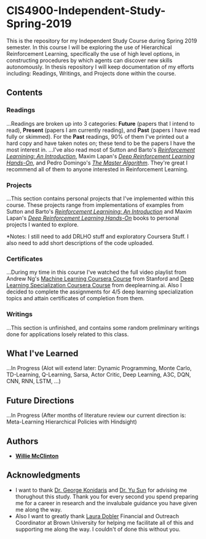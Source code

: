 # CIS4900-Independent-Study-Spring-2019
This is the repository for my Independent Study Course during Spring 2019 semester. In this course I will be exploring the use of Hierarchical Reinforcement Learning, specifically the use of high level options, in constructing procedures by which agents can discover new skills autonomously. In thesis repository I will keep documentation of my efforts including: Readings, Writings, and Projects done within the course. 

## Contents

### Readings
...Readings are broken up into 3 categories: **Future** (papers that I intend to read), **Present** (papers I am currently reading), and **Past** (papers I have read fully or skimmed). For the **Past** readings, 90% of them I've printed out a hard copy and have taken notes on; these tend to be the papers I have the most interest in.
...I've also read most of Sutton and Barto's [*Reinforcement Learnining: An Introduction*](https://www.amazon.com/Reinforcement-Learning-Introduction-Adaptive-Computation/dp/0262039249/ref=sr_1_3?crid=3S9BNFYPT7OLW&keywords=introduction+to+reinforcement+learning&qid=1550769479&s=gateway&sprefix=introduction+to+rei%2Caps%2C168&sr=8-3), Maxim Lapan's [*Deep Reinforcement Learning Hands-On*](https://www.amazon.com/Deep-Reinforcement-Learning-Hands-Q-networks-ebook/dp/B076H9VQH6/ref=sr_1_2_sspa?crid=3S9BNFYPT7OLW&keywords=introduction+to+reinforcement+learning&qid=1550769479&s=gateway&sprefix=introduction+to+rei%2Caps%2C168&sr=8-2-spons&psc=1), and Pedro Domingo's [*The Master Algorithm*](https://www.amazon.com/Master-Algorithm-Ultimate-Learning-Machine/dp/0465065708/ref=sr_1_fkmrnull_1?crid=1ZMOBQXTJZ8X7&keywords=the+master+algorithm+by+pedro+domingos&qid=1550769536&s=gateway&sprefix=master+algori%2Caps%2C179&sr=8-1-fkmrnull). They're great I recommend all of them to anyone interested in Reinforcement Learning.

### Projects
...This section contains personal projects that I've implemented within this course. These projects range from implementations of examples from Sutton and Barto's [*Reinforcement Learnining: An Introduction*](https://www.amazon.com/Reinforcement-Learning-Introduction-Adaptive-Computation/dp/0262039249/ref=sr_1_3?crid=3S9BNFYPT7OLW&keywords=introduction+to+reinforcement+learning&qid=1550769479&s=gateway&sprefix=introduction+to+rei%2Caps%2C168&sr=8-3) and Maxim Lapan's [*Deep Reinforcement Learning Hands-On*](https://www.amazon.com/Deep-Reinforcement-Learning-Hands-Q-networks-ebook/dp/B076H9VQH6/ref=sr_1_2_sspa?crid=3S9BNFYPT7OLW&keywords=introduction+to+reinforcement+learning&qid=1550769479&s=gateway&sprefix=introduction+to+rei%2Caps%2C168&sr=8-2-spons&psc=1) books to personal projects I wanted to explore.

*Notes: I still need to add DRLHO stuff and exploratory Coursera Stuff. I also need to add short descriptions of the code uploaded.

### Certificates
...During my time in this course I've watched the full video playlist from Andrew Ng's [Machine Learning Coursera Course](https://www.coursera.org/learn/machine-learning) from Stanford and [Deep Learning Specialization Coursera Course](https://www.coursera.org/specializations/deep-learning) from deeplearning.ai. Also I decided to complete the assignments for 4/5 deep learning specialization topics and attain certificates of completion from them.

### Writings
...This section is unfinished, and contains some random preliminary writings done for applications losely related to this class.

## What I've Learned
...In Progress (Alot will extend later: Dynamic Programming, Monte Carlo, TD-Learning, Q-Learning, Sarsa, Actor Critic, Deep Learning, A3C, DQN, CNN, RNN, LSTM, ...)

## Future Directions
...In Progress (After months of literature review our current direction is: Meta-Learning Hierarchical Policies with Hindsight)

## Authors

* [**Willie McClinton**](https://wmcclinton.github.io/)


## Acknowledgments

* I want to thank [Dr. George Konidaris](https://cs.brown.edu/~gdk/) and [Dr. Yu Sun](http://www.cse.usf.edu/~yusun/) for advising me thorughout this study. Thank you for every second you spend preparing me for a career in research and the invalubale guidance you have given me along the way.
* Also I want to greatly thank [Laura Dobler](https://cs.brown.edu/people/staff/ldobler/) Financial and Outreach Coordinator at Brown University for helping me facilitate all of this and supporting me along the way. I couldn't of done this without you.

